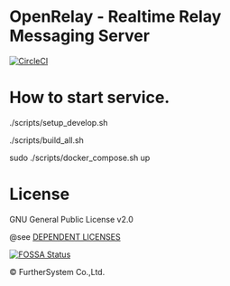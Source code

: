 # OpenRelay - Realtime Relay Messaging Server
[![CircleCI](https://circleci.com/gh/OpenRelayOSS/openrelay.svg?style=svg)](https://circleci.com/gh/OpenRelayOSS/openrelay)

# How to start service.
./scripts/setup_develop.sh

./scripts/build_all.sh

sudo ./scripts/docker_compose.sh up



# License
GNU General Public License v2.0

@see [DEPENDENT LICENSES](https://github.com/OpenRelayOSS/openrelay/blob/master/LICENSE)

[![FOSSA Status](https://app.fossa.com/api/projects/git%2Bgithub.com%2FOpenRelayOSS%2Fopenrelay.svg?type=large)](https://app.fossa.com/projects/git%2Bgithub.com%2FOpenRelayOSS%2Fopenrelay?ref=badge_large)

©︎ FurtherSystem Co.,Ltd.
